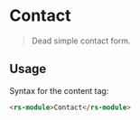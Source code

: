Contact
=======

> Dead simple contact form.


Usage
-----

Syntax for the content tag:

```html
<rs-module>Contact</rs-module>
```
